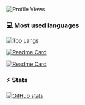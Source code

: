 ![Profile Views](https://hits.seeyoufarm.com/api/count/incr/badge.svg?url=https://github.com/r3dm4st3r?&title=Profile%20Views)

### 💻 Most used languages 
[![Top Langs](https://gitstats-navy.vercel.app/api/top-langs/?username=r3dm4st3r&layout=compact)](https://prafullaranjan.com)

[![Readme Card](https://gitstats-navy.vercel.app/api/pin/?username=r3dm4st3r&repo=click2wap)](https://github.com/r3dm4st3r/click2wap)

[![Readme Card](https://gitstats-navy.vercel.app/api/pin/?username=r3dm4st3r&repo=musicpro)](https://github.com/r3dm4st3r/musicpro)

### ⚡️ Stats 
[![GitHub stats](https://github-stats-alpha.vercel.app/api/?username=r3dm4st3r&ic=333&tc=333)](https://prafullaranjan.com)

